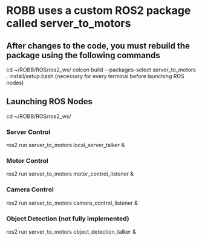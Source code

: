 # ROBB uses a custom ROS2 package called server_to_motors

## After changes to the code, you must rebuild the package using the following commands

cd ~/ROBB/ROS/ros2_ws/
colcon build --packages-select server_to_motors
. install/setup.bash (necessary for every terminal before launching ROS nodes)

## Launching ROS Nodes

cd ~/ROBB/ROS/ros2_ws/

### Server Control
ros2 run server_to_motors local_server_talker &

### Motor Control
ros2 run server_to_motors motor_control_listener &

### Camera Control
ros2 run server_to_motors camera_control_listener &

### Object Detection (not fully implemented)
ros2 run server_to_motors object_detection_talker &
